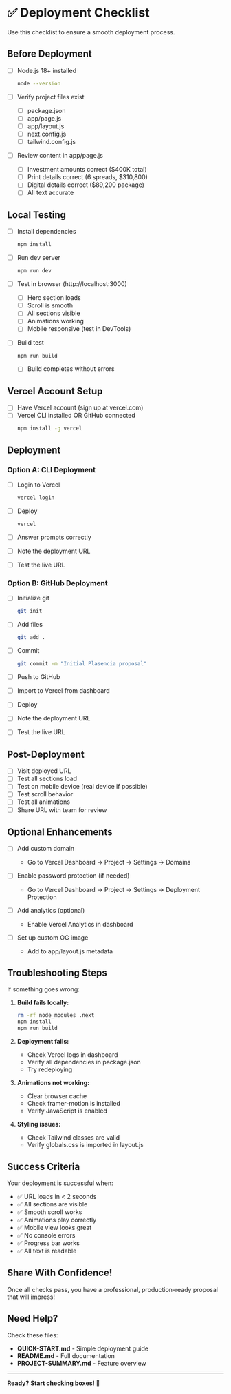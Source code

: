 # ✅ Deployment Checklist

Use this checklist to ensure a smooth deployment process.

## Before Deployment

- [ ] Node.js 18+ installed
  ```bash
  node --version
  ```

- [ ] Verify project files exist
  - [ ] package.json
  - [ ] app/page.js
  - [ ] app/layout.js
  - [ ] next.config.js
  - [ ] tailwind.config.js

- [ ] Review content in app/page.js
  - [ ] Investment amounts correct ($400K total)
  - [ ] Print details correct (6 spreads, $310,800)
  - [ ] Digital details correct ($89,200 package)
  - [ ] All text accurate

## Local Testing

- [ ] Install dependencies
  ```bash
  npm install
  ```

- [ ] Run dev server
  ```bash
  npm run dev
  ```

- [ ] Test in browser (http://localhost:3000)
  - [ ] Hero section loads
  - [ ] Scroll is smooth
  - [ ] All sections visible
  - [ ] Animations working
  - [ ] Mobile responsive (test in DevTools)

- [ ] Build test
  ```bash
  npm run build
  ```
  - [ ] Build completes without errors

## Vercel Account Setup

- [ ] Have Vercel account (sign up at vercel.com)
- [ ] Vercel CLI installed OR GitHub connected
  ```bash
  npm install -g vercel
  ```

## Deployment

### Option A: CLI Deployment
- [ ] Login to Vercel
  ```bash
  vercel login
  ```

- [ ] Deploy
  ```bash
  vercel
  ```

- [ ] Answer prompts correctly
- [ ] Note the deployment URL
- [ ] Test the live URL

### Option B: GitHub Deployment
- [ ] Initialize git
  ```bash
  git init
  ```

- [ ] Add files
  ```bash
  git add .
  ```

- [ ] Commit
  ```bash
  git commit -m "Initial Plasencia proposal"
  ```

- [ ] Push to GitHub
- [ ] Import to Vercel from dashboard
- [ ] Deploy
- [ ] Note the deployment URL
- [ ] Test the live URL

## Post-Deployment

- [ ] Visit deployed URL
- [ ] Test all sections load
- [ ] Test on mobile device (real device if possible)
- [ ] Test scroll behavior
- [ ] Test all animations
- [ ] Share URL with team for review

## Optional Enhancements

- [ ] Add custom domain
  - Go to Vercel Dashboard → Project → Settings → Domains

- [ ] Enable password protection (if needed)
  - Go to Vercel Dashboard → Project → Settings → Deployment Protection

- [ ] Add analytics (optional)
  - Enable Vercel Analytics in dashboard

- [ ] Set up custom OG image
  - Add to app/layout.js metadata

## Troubleshooting Steps

If something goes wrong:

1. **Build fails locally:**
   ```bash
   rm -rf node_modules .next
   npm install
   npm run build
   ```

2. **Deployment fails:**
   - Check Vercel logs in dashboard
   - Verify all dependencies in package.json
   - Try redeploying

3. **Animations not working:**
   - Clear browser cache
   - Check framer-motion is installed
   - Verify JavaScript is enabled

4. **Styling issues:**
   - Check Tailwind classes are valid
   - Verify globals.css is imported in layout.js

## Success Criteria

Your deployment is successful when:
- ✅ URL loads in < 2 seconds
- ✅ All sections are visible
- ✅ Smooth scroll works
- ✅ Animations play correctly
- ✅ Mobile view looks great
- ✅ No console errors
- ✅ Progress bar works
- ✅ All text is readable

## Share With Confidence!

Once all checks pass, you have a professional, production-ready proposal that will impress!

## Need Help?

Check these files:
- **QUICK-START.md** - Simple deployment guide
- **README.md** - Full documentation
- **PROJECT-SUMMARY.md** - Feature overview

---

**Ready? Start checking boxes! 🚀**
